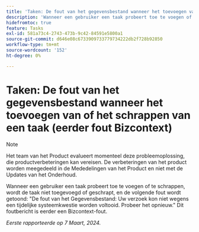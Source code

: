 ```yaml
---
title: 'Taken: De fout van het gegevensbestand wanneer het toevoegen van of het schrappen van een taak (eerder fout Bizcontext)'
description: 'Wanneer een gebruiker een taak probeert toe te voegen of te schrappen, wordt de taak niet toegevoegd of geschrapt, en de volgende fout wordt getoond: "De fout van het Gegevensbestand: Uw verzoek kon niet wegens een tijdelijke systeemkwestie worden voltooid. Probeer het opnieuw." Dit foutbericht is eerder een Bizcontext-fout.'
hidefromtoc: true
feature: Tasks
exl-id: 581a73c4-2743-473b-9c42-84591e5800a1
source-git-commit: d646e08c6733909733779734222db2f728b92850
workflow-type: tm+mt
source-wordcount: '152'
ht-degree: 0%

---
```


# Taken: De fout van het gegevensbestand wanneer het toevoegen van of het schrappen van een taak (eerder fout Bizcontext)

>[!NOTE]
>
>Het team van het Product evalueert momenteel deze probleemoplossing, die productverbeteringen kan vereisen. De verbeteringen van het product worden meegedeeld in de Mededelingen van het Product en niet met de Updates van het Onderhoud.

Wanneer een gebruiker een taak probeert toe te voegen of te schrappen, wordt de taak niet toegevoegd of geschrapt, en de volgende fout wordt getoond: &quot;De fout van het Gegevensbestand: Uw verzoek kon niet wegens een tijdelijke systeemkwestie worden voltooid. Probeer het opnieuw.&quot; Dit foutbericht is eerder een Bizcontext-fout.

_Eerste rapporteerde op 7 Maart, 2024._
